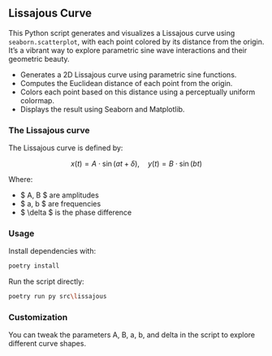 ## Lissajous Curve

This Python script generates and visualizes a Lissajous curve using `seaborn.scatterplot`, with each point colored by its distance from the origin. It’s a vibrant way to explore parametric sine wave interactions and their geometric beauty.

- Generates a 2D Lissajous curve using parametric sine functions.
- Computes the Euclidean distance of each point from the origin.
- Colors each point based on this distance using a perceptually uniform colormap.
- Displays the result using Seaborn and Matplotlib.

### The Lissajous curve

The Lissajous curve is defined by:

$$
x(t) = A \cdot \sin(a t + \delta), \quad y(t) = B \cdot \sin(b t)
$$

Where:
- $ A, B $ are amplitudes
- $ a, b $ are frequencies
- $ \delta $ is the phase difference

### Usage

Install dependencies with:

```bash
poetry install
```

Run the script directly:

```bash
poetry run py src\lissajous
```

### Customization

You can tweak the parameters A, B, a, b, and delta in the script to explore different curve shapes.
